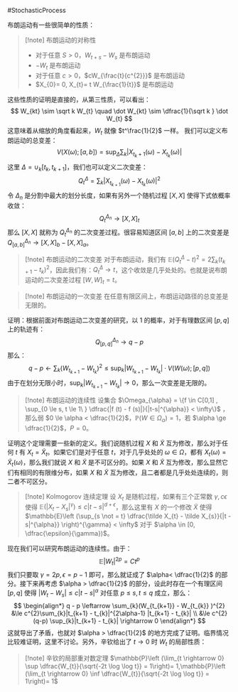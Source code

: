 #StochasticProcess 

布朗运动有一些很简单的性质：
>[!note] 布朗运动的对称性
>- 对于任意 $S > 0$，$W_{t+s} - W_{s}$ 是布朗运动
>- $-W_{t}$ 是布朗运动
>- 对于任意 $c>0$，$cW_{\frac{t}{c^{2}}}$ 是布朗运动
>- $X_{0}= 0, X_{t}= t W_{\frac{1}{t}}$ 是布朗运动

这些性质的证明是直接的，从第三性质，可以看出：
$$
W_{kt} \sim \sqrt k W_{t}  \quad \dot W_{kt}  \sim \dfrac{1}{\sqrt k } \dot W_{t}
$$
这意味着从缩放的角度看起来，$W_{t}$ 就像 $t^\frac{1}{2}$ 一样。
我们可以定义布朗运动的总变差：
$$
V(X(\omega);[a,b]) = \sup_{\Delta} \sum_{k}|X_{t_{k}+1} (\omega) - X_{t_{k}} (\omega)|
$$
这里 $\Delta  = \cup_{k} [t_{k},t_{k+1}]$，我们也可以定义二次变差：
$$
Q_{t}^{\Delta} = \sum_{k} |X_{t_{k+1}} (\omega) - X_{t_{k}}(\omega )|^{2}
$$
令 $\Delta_{n}$ 是分割中最大的划分长度，如果有另外一个随机过程 $[X,X]$ 使得下式依概率收敛：
$$
Q_{t}^{\Delta_{n}} \rightarrow [X ,X]_{t}
$$
那么 $[X,X]$ 就称为 $Q_{t}^{\Delta_{n}}$ 的二次变差过程。很容易知道区间 $[a,b]$ 上的二次变差是 $Q_{[a, b]}^{\Delta_{n}} \rightarrow[X, X]_{b} - [X,X]_{a}$。

>[!note] 布朗运动的二次变差
>对于布朗运动，我们有 $\mathbb{E}(Q^{\Delta}_{t} - t)^{2} = 2 \sum_{k}(t_{k+1} - t_{k})^{2}$，因此我们有：$Q_{t}^{\Delta} \rightarrow  t$，这个收敛是几乎处处的。也就是说布朗运动的二次变差过程 $[W, W]_{t} = t$。

>[!note] 布朗运动的一次变差
>在任意有限区间上，布朗运动路径的总变差是无限的。

证明：根据前面对布朗运动二次变差的研究，以 1 的概率，对于有理数区间 $[p, q]$ 上的轨迹有：
$$
Q_{[p,q]}^{\Delta_{n}} \rightarrow  q - p 
$$
那么：
$$
q-p \leftarrow  \sum_{k} (W_{t_{k+1}} - W_{t_{k}})^{2} \le  \sup_{k} |W_{t_{k+1}} - W_{t_{k}}| \cdot V(W(\omega); [p,q])
$$
由于在划分无限小时，$\sup_{k} |W_{t_{k+1}} - W_{t_{k}}| \rightarrow  0$，那么一次变差是无限的。

>[!note] 布朗运动的连续性
>设集合 $\Omega_{\alpha} = \{f \in C[0,1] , \sup_{0 \le s, t \le 1\ } \dfrac{|f (t) - f (s)|}{|t-s|^{\alpha}}  < \infty\}$ ，那么弱 $0 \le  \alpha < \dfrac{1}{2}$，$\mathbb{P}(W \in \Omega_{\alpha})=1$，若 $\alpha \ge  \dfrac{1}{2}$，$P = 0$。

证明这个定理需要一些新的定义。我们说随机过程 $X$ 和 $\tilde X$ 互为修改，那么对于任何 $t$ 有 $X_{t} = \tilde X_{t}$。如果它们是对于任意 $t$，对于几乎处处的 $\omega \in \Omega$，都有 $X_{t}(\omega) = \tilde X_{t}(\omega)$，那么我们就说 $X$ 和 $\tilde X$ 是不可区分的。如果 $X$ 和 $\tilde X$ 互为修改，那么显然它们有相同的有限维分布，如果 $X$ 和 $\tilde X$ 互为修改，且二者都是几乎处处连续的，则二者不可区分。

>[!note] Kolmogorov 连续定理
>设 $X_{t}$ 是随机过程，如果有三个正常数 $\gamma, c \epsilon$ 使得 $\mathbb{E}(|X_{t} - X_{s}|^{\gamma} ) \le  c|t-s|^{d + \epsilon}$，那么这里有 $X$ 的一个修改 $\tilde X$ 使得 $\mathbb{E}\left (\sup_{s \not = t} \dfrac{\tilde X_{t} - \tilde X_{s}}{|t - s|^{\alpha}} \right)^{\gamma} < \infty$ 对于 $\alpha \in [0, \dfrac{\epsilon}{\gamma})$。

现在我们可以研究布朗运动的连续性。由于：
$$
\mathbb{E}|W_{t}|^{2p} = Ct^{p}
$$
我们只要取 $\gamma = 2p,\epsilon = p-1$ 即可，那么就证成了 $\alpha< \dfrac{1}{2}$ 的部分。接下来再考虑 $\alpha > \dfrac{1}{2}$ 的部分，设此时存在一个有理区间 $[p,q]$ 使得 $|W_{t}-W_{s}| \le c|t - s|^{\alpha}$ 对任意 $p \le s, t \le q$ 成立，那么：
$$
\begin{align*}
q - p \leftarrow  \sum_{k}(W_{t_{k+1}} - W_{t_{k}} )^{2} &\le  c^{2}\sum_{k}|t_{k+1} - t_{k}|^{2\alpha-1} |t_{k+1} - t_{k}| \\
&\le  c^{2}(q-p) \sup_{k}|t_{k+1} - t_{k}| \rightarrow 0
\end{align*}
$$
这就导出了矛盾，也就对 $\alpha > \dfrac{1}{2}$ 的地方完成了证明。临界情况比较难证明，这里不讨论。另外，辛钦给出了 $t \rightarrow 0$ 时 $W_{t}$ 的局部性质：
>[!note] 辛钦的局部重对数定理
> $\mathbb{P}\left (\lim_{t \rightarrow  0} \sup \dfrac{W_{t}}{\sqrt{-2t \log \log t}} = 1\right)= 1,\mathbb{P}\left (\lim_{t \rightarrow  0} \inf \dfrac{W_{t}}{\sqrt{-2t \log \log t}} = 1\right)= 1$


